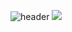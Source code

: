 ![header](https://capsule-render.vercel.app/api?type=waving&height=300&fontSize=50&text=WELCOME👋&fontColor=CD5E77&color=F4C2C2)
<a href="버튼을 눌렀을 때 이동할 링크" target="_blank">
<img src="gmail-배경색?style=뱃지모양&logo=로고&logoColor=로고색상"/>
</a>

<!--
**jungbee2/jungbee2** is a ✨ _special_ ✨ repository because its `README.md` (this file) appears on your GitHub profile.

Here are some ideas to get you started:

- 🔭 I’m currently working on ...
- 🌱 I’m currently learning ...
- 👯 I’m looking to collaborate on ...
- 🤔 I’m looking for help with ...
- 💬 Ask me about ...
- 📫 How to reach me: ...
- 😄 Pronouns: ...
- ⚡ Fun fact: ...
-->
